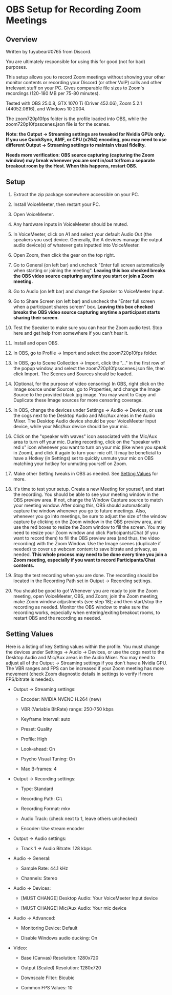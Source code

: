 # OBS Setup for Recording Zoom Meetings

## Overview

Written by fuyubear#0765 from Discord.

You are ultimately responsible for using this for good (not for bad) purposes.

This setup allows you to record Zoom meetings without showing your other monitor contents or recording your Discord (or other VoIP) calls and other irrelevant stuff on your PC. Gives comparable file sizes to Zoom's recordings (120-180 MB per 75-80 minutes).

Tested with OBS 25.0.8, GTX 1070 Ti (Driver 452.06), Zoom 5.2.1 (44052.0816), and Windows 10 2004.

The zoom720p10fps folder is the profile loaded into OBS, while the zoom720p10fpsscenes.json file is for the scenes.

**Note: the Output -> Streaming settings are tweaked for Nvidia GPUs only. If you use QuickSync, AMF, or CPU (x264) encoding, you may need to use different Output -> Streaming settings to maintain visual fidelity.**

**Needs more verification: OBS source capturing (capturing the Zoom window) may break whenever you are sent in/out to/from a separate breakout room by the Host. When this happens, restart OBS.**

## Setup

1. Extract the zip package somewhere accessible on your PC.

2. Install VoiceMeeter, then restart your PC.

3. Open VoiceMeeter.

4. Any hardware inputs in VoiceMeeter should be muted.

5. In VoiceMeeter, click on A1 and select your default Audio Out (the speakers you use) device. Generally, the A devices manage the output audio device(s) of whatever gets inputted into VoiceMeeter.

6. Open Zoom, then click the gear on the top right.

7. Go to General (on left bar) and uncheck "Enter full screen automatically when starting or joining the meeting". **Leaving this box checked breaks the OBS video source capturing anytime you start or join a Zoom meeting.**

8. Go to Audio (on left bar) and change the Speaker to VoiceMeeter Input.

9. Go to Share Screen (on left bar) and uncheck the "Enter full screen when a participant shares screen" box. **Leaving this box checked breaks the OBS video source capturing anytime a participant starts sharing their screen.**

10. Test the Speaker to make sure you can hear the Zoom audio test. Stop here and get help from somewhere if you can't hear it.

11. Install and open OBS.

12. In OBS, go to Profile -> Import and select the zoom720p10fps folder.

13. In OBS, go to Scene Collection -> Import, click the "..." in the first row of the popup window, and select the zoom720p10fpsscenes.json file, then click Import. The Scenes and Sources should be loaded.

14. (Optional, for the purpose of video censoring) In OBS, right click on the Image source under Sources, go to Properties, and change the Image Source to the provided black.jpg image. You may want to Copy and Duplicate these Image sources for more censoring coverage.

15. In OBS, change the devices under Settings -> Audio -> Devices, or use the cogs next to the Desktop Audio and Mic/Aux areas in the Audio Mixer. The Desktop Audio device should be your VoiceMeeter Input device, while your Mic/Aux device should be your mic.

16. Click on the "speaker with waves" icon associated with the Mic/Aux area to turn off your mic. During recording, click on the "speaker with red x" icon whenever you want to turn on your mic (like when you speak in Zoom), and click it again to turn your mic off. It may be beneficial to have a Hotkey (in Settings) set to quickly unmute your mic on OBS matching your hotkey for unmuting yourself on Zoom.

17. Make other Setting tweaks in OBS as needed. See [Setting Values](#setting-values) for more.

18. It's time to test your setup. Create a new Meeting for yourself, and start the recording. You should be able to see your meeting window in the OBS preview area. If not, change the Window Capture source to match your meeting window. After doing this, OBS should automatically capture the window whenever you go to future meetings. Also, whenever you go into meetings, be sure to adjust the size of the window capture by clicking on the Zoom window in the OBS preview area, and use the red boxes to resize the Zoom window to fill the screen. You may need to resize your Zoom window and click Participants/Chat (if you want to record them) to fill the OBS preview area (and thus, the video recording) with the Zoom Window. Use the Image scenes (duplicate if needed) to cover up webcam content to save bitrate and privacy, as needed. **This whole process may need to be done every time you join a Zoom meeting, especially if you want to record Participants/Chat contents.**

19. Stop the test recording when you are done. The recording should be located in the Recording Path set in Output -> Recording settings.

20. You should be good to go! Whenever you are ready to join the Zoom meeting, open VoiceMeeter, OBS, and Zoom; join the Zoom meeting; make Zoom window adjustments (see step 18); and then start/stop the recording as needed. Monitor the OBS window to make sure the recording works, especially when entering/exiting breakout rooms, to restart OBS and the recording as needed.

## Setting Values

Here is a listing of key Setting values within the profile. You must change the devices under Settings -> Audio -> Devices, or use the cogs next to the Desktop Audio and Mic/Aux areas in the Audio Mixer. You may need to adjust all of the Output -> Streaming settings if you don't have a Nvidia GPU. The VBR ranges and FPS can be increased if your Zoom meeting has more movement (check Zoom diagnostic details in settings to verify if more FPS/bitrate is needed).

- Output -> Streaming settings:
  
  - Encoder: NVIDIA NVENC H.264 (new)
  
  - VBR (Variable BitRate) range: 250-750 kbps
  
  - Keyframe Interval: auto
  
  - Preset: Quality
  
  - Profile: High
  
  - Look-ahead: On
  
  - Psycho Visual Tuning: On
  
  - Max B-frames: 4

- Output -> Recording settings:
  
  - Type: Standard
  
  - Recording Path: C:\
  
  - Recording Format: mkv
  
  - Audio Track: (check next to 1, leave others unchecked)
  
  - Encoder: Use stream encoder

- Output -> Audio settings:
  
  - Track 1 -> Audio Bitrate: 128 kbps

- Audio -> General:
  
  - Sample Rate: 44.1 kHz
  
  - Channels: Stereo

- Audio -> Devices:
  
  - [MUST CHANGE] Desktop Audio: Your VoiceMeeter Input device
  
  - [MUST CHANGE] Mic/Aux Audio: Your mic device

- Audio -> Advanced:
  
  - Monitoring Device: Default
  
  - Disable Windows audio ducking: On

- Video:
  
  - Base (Canvas) Resolution: 1280x720
  
  - Output (Scaled) Resolution: 1280x720
  
  - Downscale Filter: Bicubic
  
  - Common FPS Values: 10
